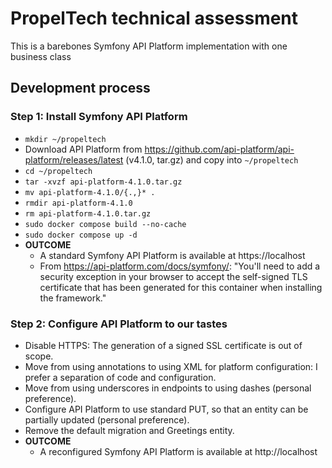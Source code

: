 # PropelTech technical assessment
This is a barebones Symfony API Platform implementation with one business class

## Development process

### Step 1: Install Symfony API Platform
- `mkdir ~/propeltech`
- Download API Platform from https://github.com/api-platform/api-platform/releases/latest (v4.1.0, tar.gz) and copy into `~/propeltech`
- `cd ~/propeltech`
- `tar -xvzf api-platform-4.1.0.tar.gz`
- `mv api-platform-4.1.0/{.,}* .`
- `rmdir api-platform-4.1.0`
- `rm api-platform-4.1.0.tar.gz`
- `sudo docker compose build --no-cache`
- `sudo docker compose up -d`
- **OUTCOME**
  - A standard Symfony API Platform is available at https://localhost
  - From https://api-platform.com/docs/symfony/: "You'll need to add a security exception in your browser to accept the self-signed TLS certificate that has been generated for this container when installing the framework."

### Step 2: Configure API Platform to our tastes
- Disable HTTPS: The generation of a signed SSL certificate is out of scope.
- Move from using annotations to using XML for platform configuration: I prefer a separation of code and configuration.
- Move from using underscores in endpoints to using dashes (personal preference).
- Configure API Platform to use standard PUT, so that an entity can be partially updated (personal preference).
- Remove the default migration and Greetings entity.
- **OUTCOME**
  - A reconfigured Symfony API Platform is available at http://localhost
